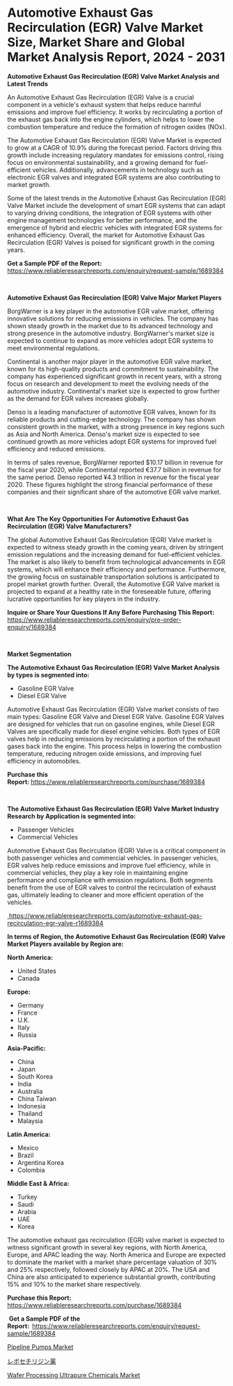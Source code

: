 <p><h1>Automotive Exhaust Gas Recirculation (EGR) Valve Market Size, Market Share and Global Market Analysis Report, 2024 - 2031</h1></p><p><strong>Automotive Exhaust Gas Recirculation (EGR) Valve Market Analysis and Latest Trends</strong></p>
<p><p>An Automotive Exhaust Gas Recirculation (EGR) Valve is a crucial component in a vehicle's exhaust system that helps reduce harmful emissions and improve fuel efficiency. It works by recirculating a portion of the exhaust gas back into the engine cylinders, which helps to lower the combustion temperature and reduce the formation of nitrogen oxides (NOx).</p><p>The Automotive Exhaust Gas Recirculation (EGR) Valve Market is expected to grow at a CAGR of 10.9% during the forecast period. Factors driving this growth include increasing regulatory mandates for emissions control, rising focus on environmental sustainability, and a growing demand for fuel-efficient vehicles. Additionally, advancements in technology such as electronic EGR valves and integrated EGR systems are also contributing to market growth.</p><p>Some of the latest trends in the Automotive Exhaust Gas Recirculation (EGR) Valve Market include the development of smart EGR systems that can adapt to varying driving conditions, the integration of EGR systems with other engine management technologies for better performance, and the emergence of hybrid and electric vehicles with integrated EGR systems for enhanced efficiency. Overall, the market for Automotive Exhaust Gas Recirculation (EGR) Valves is poised for significant growth in the coming years.</p></p>
<p><strong>Get a Sample PDF of the Report:&nbsp;</strong> <a href="https://www.reliableresearchreports.com/enquiry/request-sample/1689384">https://www.reliableresearchreports.com/enquiry/request-sample/1689384</a></p>
<p>&nbsp;</p>
<p><strong>Automotive Exhaust Gas Recirculation (EGR) Valve Major Market Players</strong></p>
<p><p>BorgWarner is a key player in the automotive EGR valve market, offering innovative solutions for reducing emissions in vehicles. The company has shown steady growth in the market due to its advanced technology and strong presence in the automotive industry. BorgWarner's market size is expected to continue to expand as more vehicles adopt EGR systems to meet environmental regulations.</p><p>Continental is another major player in the automotive EGR valve market, known for its high-quality products and commitment to sustainability. The company has experienced significant growth in recent years, with a strong focus on research and development to meet the evolving needs of the automotive industry. Continental's market size is expected to grow further as the demand for EGR valves increases globally.</p><p>Denso is a leading manufacturer of automotive EGR valves, known for its reliable products and cutting-edge technology. The company has shown consistent growth in the market, with a strong presence in key regions such as Asia and North America. Denso's market size is expected to see continued growth as more vehicles adopt EGR systems for improved fuel efficiency and reduced emissions.</p><p>In terms of sales revenue, BorgWarner reported $10.17 billion in revenue for the fiscal year 2020, while Continental reported €37.7 billion in revenue for the same period. Denso reported ¥4.3 trillion in revenue for the fiscal year 2020. These figures highlight the strong financial performance of these companies and their significant share of the automotive EGR valve market.</p></p>
<p>&nbsp;</p>
<p><strong>What Are The Key Opportunities For Automotive Exhaust Gas Recirculation (EGR) Valve Manufacturers?</strong></p>
<p><p>The global Automotive Exhaust Gas Recirculation (EGR) Valve market is expected to witness steady growth in the coming years, driven by stringent emission regulations and the increasing demand for fuel-efficient vehicles. The market is also likely to benefit from technological advancements in EGR systems, which will enhance their efficiency and performance. Furthermore, the growing focus on sustainable transportation solutions is anticipated to propel market growth further. Overall, the Automotive EGR Valve market is projected to expand at a healthy rate in the foreseeable future, offering lucrative opportunities for key players in the industry.</p></p>
<p><strong>Inquire or Share Your Questions If Any Before Purchasing This Report:</strong> <a href="https://www.reliableresearchreports.com/enquiry/pre-order-enquiry/1689384">https://www.reliableresearchreports.com/enquiry/pre-order-enquiry/1689384</a></p>
<p>&nbsp;</p>
<p><strong>Market Segmentation</strong></p>
<p><strong>The Automotive Exhaust Gas Recirculation (EGR) Valve Market Analysis by types is segmented into:</strong></p>
<p><ul><li>Gasoline EGR Valve</li><li>Diesel EGR Valve</li></ul></p>
<p><p>Automotive Exhaust Gas Recirculation (EGR) Valve market consists of two main types: Gasoline EGR Valve and Diesel EGR Valve. Gasoline EGR Valves are designed for vehicles that run on gasoline engines, while Diesel EGR Valves are specifically made for diesel engine vehicles. Both types of EGR valves help in reducing emissions by recirculating a portion of the exhaust gases back into the engine. This process helps in lowering the combustion temperature, reducing nitrogen oxide emissions, and improving fuel efficiency in automobiles.</p></p>
<p><strong>Purchase this Report:&nbsp;</strong><a href="https://www.reliableresearchreports.com/purchase/1689384">https://www.reliableresearchreports.com/purchase/1689384</a></p>
<p>&nbsp;</p>
<p><strong>The Automotive Exhaust Gas Recirculation (EGR) Valve Market Industry Research by Application is segmented into:</strong></p>
<p><ul><li>Passenger Vehicles</li><li>Commercial Vehicles</li></ul></p>
<p><p>Automotive Exhaust Gas Recirculation (EGR) Valve is a critical component in both passenger vehicles and commercial vehicles. In passenger vehicles, EGR valves help reduce emissions and improve fuel efficiency, while in commercial vehicles, they play a key role in maintaining engine performance and compliance with emission regulations. Both segments benefit from the use of EGR valves to control the recirculation of exhaust gas, ultimately leading to cleaner and more efficient operation of the vehicles.</p></p>
<p><a href="https://www.reliableresearchreports.com/automotive-exhaust-gas-recirculation-egr-valve-r1689384">&nbsp;https://www.reliableresearchreports.com/automotive-exhaust-gas-recirculation-egr-valve-r1689384</a></p>
<p><strong>In terms of Region, the Automotive Exhaust Gas Recirculation (EGR) Valve Market Players available by Region are:</strong></p>
<p>
    <p> <strong> North America: </strong>
        <ul>
            <li>United States</li>
            <li>Canada</li>
        </ul>
        </p> 
    <p> <strong> Europe: </strong>
        <ul>
            <li>Germany</li>
            <li>France</li>
            <li>U.K.</li>
            <li>Italy</li>
            <li>Russia</li>
        </ul>
        </p> 
    <p> <strong> Asia-Pacific: </strong>
        <ul>
            <li>China</li>
            <li>Japan</li>
            <li>South Korea</li>
            <li>India</li>
            <li>Australia</li>
            <li>China Taiwan</li>
            <li>Indonesia</li>
            <li>Thailand</li>
            <li>Malaysia</li>
        </ul>
        </p> 
    <p> <strong> Latin America: </strong>
        <ul>
            <li>Mexico</li>
            <li>Brazil</li>
            <li>Argentina Korea</li>
            <li>Colombia</li>
        </ul>
        </p> 
    <p> <strong> Middle East & Africa: </strong>
        <ul>
            <li>Turkey</li>
            <li>Saudi</li>
            <li>Arabia</li>
            <li>UAE</li>
            <li>Korea</li>
        </ul>
    </p>
    </p>
<p><p>The automotive exhaust gas recirculation (EGR) valve market is expected to witness significant growth in several key regions, with North America, Europe, and APAC leading the way. North America and Europe are expected to dominate the market with a market share percentage valuation of 30% and 25% respectively, followed closely by APAC at 20%. The USA and China are also anticipated to experience substantial growth, contributing 15% and 10% to the market share respectively.</p></p>
<p><strong>Purchase this Report: </strong><a href="https://www.reliableresearchreports.com/purchase/1689384">https://www.reliableresearchreports.com/purchase/1689384</a></p>
<p>&nbsp;<strong>Get a Sample PDF of the Report:&nbsp;&nbsp;</strong><a href="https://www.reliableresearchreports.com/enquiry/request-sample/1689384">https://www.reliableresearchreports.com/enquiry/request-sample/1689384</a></p>
<p><strong></strong></p>
<p><p><a href="https://medium.com/@clairedivash14/pipeline-pumps-market-report-by-product-type-vertical-pipeline-pump-horizontal-pipeline-pump-end-6992638ab044">Pipeline Pumps Market</a></p><p><a href="https://github.com/ksxzwxabcuynh011/Market-Research-Report-List-3/blob/main/9650976183400.md">レボセチリジン薬</a></p><p><a href="https://medium.com/@bsjdj3773/wafer-processing-ultrapure-chemicals-market-trends-and-analysis-opportunities-and-challenges-for-088e3d5206dd">Wafer Processing Ultrapure Chemicals Market</a></p></p>